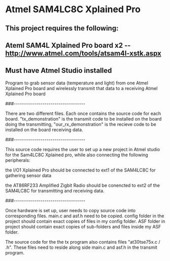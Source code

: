# Atmel SAM4LC8C Xplained Pro

## This project requires the following:
## Ateml SAM4L Xplained Pro board x2 -- http://www.atmel.com/tools/atsam4l-xstk.aspx
## Must have Atmel Studio installed

Program to grab sensor data (temperature and light) from one Atmel Xplained Pro board and wirelessly transmit that data to a receiving Atmel Xplained Pro board

###-----------------------------------

There are two different files. Each once contains the source code for each board. "tx_demonstration" is the transmit code to be installed on the board doing the transmitting, "our_rx_demonstration" is the recieve code to be installed on the board receiving data.

###-----------------------------------

This source code requires the user to set up a new project in Atmel studio for the Sam4LC8C Xplained pro, while also connecting the following peripherals:

the I/O1 Xplained Pro should be connected to ext1 of the SAM4LC8C for gathering sensor data

the AT86RF233 Amplified Zigbit Radio should be conencted to ext2 of the SAM4LC8C for transmitting and receiving data.

###-----------------------------------

Once hardware is set up, user needs to copy source code into corresponding files.
main.c and asf.h need to be copied. 
config folder in the project should contain exact copies of files in my config folder.
ASF folder in project should contain exact copies of sub-folders and files inside my ASF folder.

The source code for the the tx program also contains files "at30tse75x.c / .h". These files need to reside along side main.c and asf.h in the transmit program.


